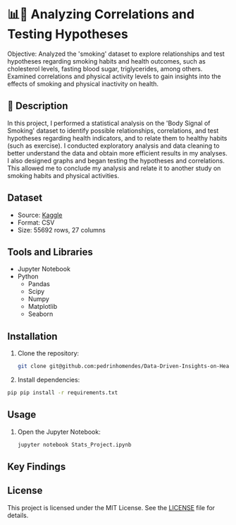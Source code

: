 # 📊🚬 Analyzing Correlations and Testing Hypotheses
Objective: Analyzed the 'smoking' dataset to explore relationships and test hypotheses regarding smoking habits and health outcomes, such as cholesterol levels, fasting blood sugar,  triglycerides, among others. Examined correlations and physical activity levels to gain insights into the effects of smoking and physical inactivity on health.

## 📑 Description
In this project, I performed a statistical analysis on the 'Body Signal of Smoking' dataset to identify possible relationships, correlations, and test hypotheses regarding health indicators, and to relate them to healthy habits (such as exercise). I conducted exploratory analysis and data cleaning to better understand the data and obtain more efficient results in my analyses. I also designed graphs and began testing the hypotheses and correlations. This allowed me to conclude my analysis and relate it to another study on smoking habits and physical activities.

## Dataset
- Source: [Kaggle](smoking.csv)
- Format: CSV
- Size: 55692 rows, 27 columns

## Tools and Libraries
- Jupyter Notebook
- Python
  - Pandas
  - Scipy
  - Numpy
  - Matplotlib
  - Seaborn
    
## Installation
1. Clone the repository:
   ```bash
   git clone git@github.com:pedrinhomendes/Data-Driven-Insights-on-Health-and-Lifestyle.git

2. Install dependencies:
  ```bash
  pip pip install -r requirements.txt
  ```
## Usage
1. Open the Jupyter Notebook:
   ```bash
   jupyter notebook Stats_Project.ipynb
## Key Findings 

## License
This project is licensed under the MIT License. See the [LICENSE](https://github.com/pedrinhomendes/Data-Driven-Insights-on-Health-and-Lifestyle/blob/main/LICENSE) file for details.
